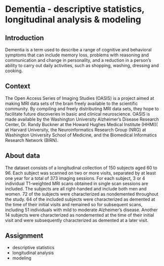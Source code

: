 # Dementia - descriptive statistics, longitudinal analysis & modeling

## Introduction

Dementia is a term used to describe a range of cognitive and behavioral symptoms that can 
include memory loss, problems with reasoning and communication and change in 
personality, and a reduction in a person’s ability to carry out daily activities, such as 
shopping, washing, dressing and cooking.

## Context

The Open Access Series of Imaging Studies (OASIS) is a project aimed at making MRI data 
sets of the brain freely available to the scientific community. By compiling and freely 
distributing MRI data sets, they hope to facilitate future discoveries in basic and clinical 
neuroscience. OASIS is made available by the Washington University Alzheimer’s Disease 
Research Center, Dr. Randy Buckner at the Howard Hughes Medical Institute (HHMI)( at 
Harvard University, the Neuroinformatics Research Group (NRG) at Washington University 
School of Medicine, and the Biomedical Informatics Research Network (BIRN).

## About data

The dataset consists of a longitudinal collection of 150 subjects aged 60 to 96. Each subject 
was scanned on two or more visits, separated by at least one year for a total of 373 imaging 
sessions. For each subject, 3 or 4 individual T1-weighted MRI scans obtained in single scan 
sessions are included. The subjects are all right-handed and include both men and women. 
72 of the subjects were characterized as nondemented throughout the study. 64 of the 
included subjects were characterized as demented at the time of their initial visits and 
remained so for subsequent scans, including 51 individuals with mild to moderate 
Alzheimer’s disease. Another 14 subjects were characterized as nondemented at the time of 
their initial visit and were subsequently characterized as demented at a later visit.

## Assignment
* descriptive statistics
* longitudinal analysis
* modeling
